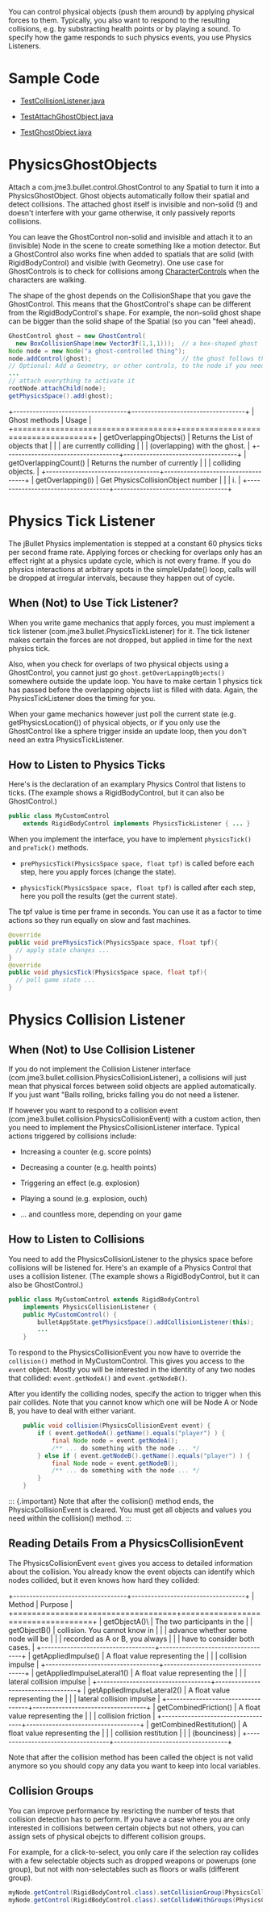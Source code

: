You can control physical objects (push them around) by applying physical
forces to them. Typically, you also want to respond to the resulting
collisions, e.g. by substracting health points or by playing a sound. To
specify how the game responds to such physics events, you use Physics
Listeners.

Sample Code
===========

-   [TestCollisionListener.java](https://github.com/jMonkeyEngine/jmonkeyengine/blob/master/jme3-examples/src/main/java/jme3test/bullet/TestCollisionListener.java)

-   [TestAttachGhostObject.java](https://github.com/jMonkeyEngine/jmonkeyengine/blob/master/jme3-examples/src/main/java/jme3test/bullet/TestAttachGhostObject.java)

-   [TestGhostObject.java](https://github.com/jMonkeyEngine/jmonkeyengine/blob/master/jme3-examples/src/main/java/jme3test/bullet/TestGhostObject.java)

PhysicsGhostObjects
===================

Attach a com.jme3.bullet.control.GhostControl to any Spatial to turn it
into a PhysicsGhostObject. Ghost objects automatically follow their
spatial and detect collisions. The attached ghost itself is invisible
and non-solid (!) and doesn't interfere with your game otherwise, it
only passively reports collisions.

You can leave the GhostControl non-solid and invisible and attach it to
an (invisible) Node in the scene to create something like a motion
detector. But a GhostControl also works fine when added to spatials that
are solid (with RigidBodyControl) and visible (with Geometry). One use
case for GhostControls is to check for collisions among
[CharacterControls](../../jme3/advanced/walking_character) when the
characters are walking.

The shape of the ghost depends on the CollisionShape that you gave the
GhostControl. This means that the GhostControl's shape can be different
from the RigidBodyControl's shape. For example, the non-solid ghost
shape can be bigger than the solid shape of the Spatial (so you can
"feel ahead).

```java
GhostControl ghost = new GhostControl(
  new BoxCollisionShape(new Vector3f(1,1,1)));  // a box-shaped ghost
Node node = new Node("a ghost-controlled thing");
node.addControl(ghost);                         // the ghost follows this node
// Optional: Add a Geometry, or other controls, to the node if you need to
...
// attach everything to activate it
rootNode.attachChild(node);
getPhysicsSpace().add(ghost);
```

+-----------------------------------+-----------------------------------+
| Ghost methods                     | Usage                             |
+===================================+===================================+
| getOverlappingObjects()           | Returns the List of objects that  |
|                                   | are currently colliding           |
|                                   | (overlapping) with the ghost.     |
+-----------------------------------+-----------------------------------+
| getOverlappingCount()             | Returns the number of currently   |
|                                   | colliding objects.                |
+-----------------------------------+-----------------------------------+
| getOverlapping(i)                 | Get PhysicsCollisionObject number |
|                                   | i.                                |
+-----------------------------------+-----------------------------------+

Physics Tick Listener
=====================

The jBullet Physics implementation is stepped at a constant 60 physics
ticks per second frame rate. Applying forces or checking for overlaps
only has an effect right at a physics update cycle, which is not every
frame. If you do physics interactions at arbitrary spots in the
simpleUpdate() loop, calls will be dropped at irregular intervals,
because they happen out of cycle.

When (Not) to Use Tick Listener?
--------------------------------

When you write game mechanics that apply forces, you must implement a
tick listener (com.jme3.bullet.PhysicsTickListener) for it. The tick
listener makes certain the forces are not dropped, but applied in time
for the next physics tick.

Also, when you check for overlaps of two physical objects using a
GhostControl, you cannot just go `ghost.getOverLappingObjects()`
somewhere outside the update loop. You have to make certain 1 physics
tick has passed before the overlapping objects list is filled with data.
Again, the PhysicsTickListener does the timing for you.

When your game mechanics however just poll the current state (e.g.
getPhysicsLocation()) of physical objects, or if you only use the
GhostControl like a sphere trigger inside an update loop, then you don't
need an extra PhysicsTickListener.

How to Listen to Physics Ticks
------------------------------

Here's is the declaration of an examplary Physics Control that listens
to ticks. (The example shows a RigidBodyControl, but it can also be
GhostControl.)

```java
public class MyCustomControl
    extends RigidBodyControl implements PhysicsTickListener { ... }
```

When you implement the interface, you have to implement `physicsTick()`
and `preTick()` methods.

-   `prePhysicsTick(PhysicsSpace space, float tpf)` is called before
    each step, here you apply forces (change the state).

-   `physicsTick(PhysicsSpace space, float tpf)` is called after each
    step, here you poll the results (get the current state).

The tpf value is time per frame in seconds. You can use it as a factor
to time actions so they run equally on slow and fast machines.

```java
@override
public void prePhysicsTick(PhysicsSpace space, float tpf){
  // apply state changes ...
}
@override
public void physicsTick(PhysicsSpace space, float tpf){
  // poll game state ...
}
```

Physics Collision Listener
==========================

When (Not) to Use Collision Listener
------------------------------------

If you do not implement the Collision Listener interface
(com.jme3.bullet.collision.PhysicsCollisionListener), a collisions will
just mean that physical forces between solid objects are applied
automatically. If you just want "Balls rolling, bricks falling you do
not need a listener.

If however you want to respond to a collision event
(com.jme3.bullet.collision.PhysicsCollisionEvent) with a custom action,
then you need to implement the PhysicsCollisionListener interface.
Typical actions triggered by collisions include:

-   Increasing a counter (e.g. score points)

-   Decreasing a counter (e.g. health points)

-   Triggering an effect (e.g. explosion)

-   Playing a sound (e.g. explosion, ouch)

-   ... and countless more, depending on your game

How to Listen to Collisions
---------------------------

You need to add the PhysicsCollisionListener to the physics space before
collisions will be listened for. Here's an example of a Physics Control
that uses a collision listener. (The example shows a RigidBodyControl,
but it can also be GhostControl.)

```java
public class MyCustomControl extends RigidBodyControl
    implements PhysicsCollisionListener {
    public MyCustomControl() {
        bulletAppState.getPhysicsSpace().addCollisionListener(this);
        ...
    }
```

To respond to the PhysicsCollisionEvent you now have to override the
`collision()` method in MyCustomControl. This gives you access to the
`event` object. Mostly you will be interested in the identity of any two
nodes that collided: `event.getNodeA()` and `event.getNodeB()`.

After you identify the colliding nodes, specify the action to trigger
when this pair collides. Note that you cannot know which one will be
Node A or Node B, you have to deal with either variant.

```java
    public void collision(PhysicsCollisionEvent event) {
        if ( event.getNodeA().getName().equals("player") ) {
            final Node node = event.getNodeA();
            /** ... do something with the node ... */
        } else if ( event.getNodeB().getName().equals("player") ) {
            final Node node = event.getNodeB();
            /** ... do something with the node ... */
        }
    }
```

::: {.important}
Note that after the collision() method ends, the PhysicsCollisionEvent
is cleared. You must get all objects and values you need within the
collision() method.
:::

Reading Details From a PhysicsCollisionEvent
--------------------------------------------

The PhysicsCollisionEvent `event` gives you access to detailed
information about the collision. You already know the event objects can
identify which nodes collided, but it even knows how hard they collided:

+-----------------------------------+-----------------------------------+
| Method                            | Purpose                           |
+===================================+===================================+
| getObjectA()\                     | The two participants in the       |
| getObjectB()                      | collision. You cannot know in     |
|                                   | advance whether some node will be |
|                                   | recorded as A or B, you always    |
|                                   | have to consider both cases.      |
+-----------------------------------+-----------------------------------+
| getAppliedImpulse()               | A float value representing the    |
|                                   | collision impulse                 |
+-----------------------------------+-----------------------------------+
| getAppliedImpulseLateral1()       | A float value representing the    |
|                                   | lateral collision impulse         |
+-----------------------------------+-----------------------------------+
| getAppliedImpulseLateral2()       | A float value representing the    |
|                                   | lateral collision impulse         |
+-----------------------------------+-----------------------------------+
| getCombinedFriction()             | A float value representing the    |
|                                   | collision friction                |
+-----------------------------------+-----------------------------------+
| getCombinedRestitution()          | A float value representing the    |
|                                   | collision restitution             |
|                                   | (bounciness)                      |
+-----------------------------------+-----------------------------------+

Note that after the collision method has been called the object is not
valid anymore so you should copy any data you want to keep into local
variables.

Collision Groups
----------------

You can improve performance by resricting the number of tests that
collision detection has to perform. If you have a case where you are
only interested in collisions between certain objects but not others,
you can assign sets of physical obejcts to different collision groups.

For example, for a click-to-select, you only care if the selection ray
collides with a few selectable objects such as dropped weapons or
powerups (one group), but not with non-selectables such as floors or
walls (different group).

```java
myNode.getControl(RigidBodyControl.class).setCollisionGroup(PhysicsCollisionObject.COLLISION_GROUP_02);
myNode.getControl(RigidBodyControl.class).setCollideWithGroups(PhysicsCollisionObject.COLLISION_GROUP_02);
```
